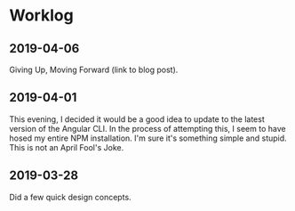 # Worklog

## 2019-04-06

Giving Up, Moving Forward (link to blog post).

## 2019-04-01

This evening, I decided it would be a good idea to update to the latest version of the Angular CLI. In the process of attempting this, I seem to have hosed my entire NPM installation. I'm sure it's something simple and stupid. This is not an April Fool's Joke.

## 2019-03-28

Did a few quick design concepts.